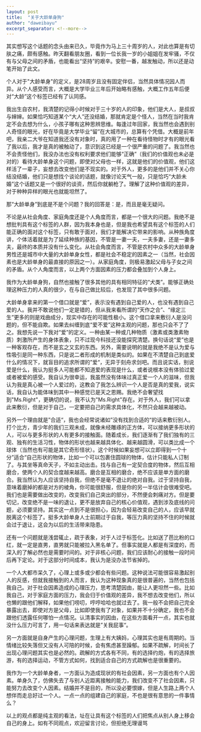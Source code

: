 ```yaml
---
layout: post
title:  "关于大龄单身狗"
author: "daweibayu"
excerpt_separator: <!--more-->
---
```


<!--more-->

其实想写这个话题的念头由来已久，毕竟作为马上三十周岁的人，对此也算是有切肤之痛，颇有感触。昨天翻看朋友圈，看到一位长我一岁的小姐姐在发牢骚，不仅有与父母之间的矛盾，也能看出“坚持”的艰辛。安慰一番，越发触动，所以还是动笔开始了此文。

个人对于"大龄单身"的定义，是28周岁且没有固定伴侣，当然具体情况因人而异。从个人感受而言，大概是大学毕业三年后开始略有感触，大概工作五年后便对“大龄”这个标签已经有了认同感。

我出生自农村，我清楚的记得小时候对于三十岁的人的印象，他们是大人，是叔叔与婶婶。如果恰巧知道某个“大人”还没结婚，那就肯定是个怪人，当然在当时我肯定不会去想为什么，小孩子哪有这种思辨思维。每逢过年回家，我当然也会遇到别人奇怪的眼光，好在毕竟是大学毕业“留”在大城市的，总算有个凭借。大概是前年吧，我亲二大爷在知道我还没有对象时，真的用了一种在看待怪物时才有的眼光看了我以后，我才是真的被触动了，意识到这已经是一个很严重的问题了。我当然也不会责怪他们，我没办法也没有权利要求他们能够“正确”（我们的价值观也未必是对的）看待大龄单身这个问题，即使对父母也一样，这就是他们的价值观，他们这样活了一辈子，妄想去改变他们是不现实的。对于外人，更多的是他们并不关心你结没结婚，他们只是想找个谈论的话题，就像讨论天气一般，只是恰巧“大龄未婚”这个话题又是一个很好的谈资，然后你就躺枪了。理解了这种价值观的差异，对于种种异样的眼光也就能坦然了。

那“大龄单身”到底是不是个问题？我的回答是：是，而且是毫无疑问。

不论是从社会角度、家庭角度还是个人角度而言，都是一个很大的问题。我绝不是想批判具有这个标签的人群，因为我本身也是，但是我也希望具有这个标签的人们能正确的面对这个标签，只有敢于面对，我们才能解决它带来的影响。从种族角度讲，个体活着就是为了延续种族的基因，不管是一妻一夫，一夫多妻，还是一妻多夫，最终的本质并没有什么变化。从社会角度而言，不管是农村中众多的大龄单身男性还是城市中大量的大龄单身女性，都是社会不稳定的因素之一（当然，社会因素也是大龄单身的最直接的原因之一）。从家庭角度，则极易激起父母与子女之间的矛盾。从个人角度而言，以上两个方面因素的压力都会叠加到个人身上。

我作为大龄单身狗，自然也接触了很多其他的具有相同特征的“犬类”。能够正确处理这种压力的人真的很少，在与自己做比较后，也发现了其中很多问题。

大龄单身拿来的第一个借口就是“爱”，表示没有遇到自己爱的人，也没有遇到自己爱的人。我并不敢说他们一定是错的，但从我来看所谓的“天作之合”、“缘定三生”更多的则是戏曲成分，现实中存在的可能性极小。这个借口拿来敷衍人是没问题的，但不能自欺。如果去纠缠到底“爱不爱”这种主观的问题，那也只会不了了之。我想先说一下我对“爱”的定义。一种由某一种或几种物质（激素或类激素物质）刺激所产生的身体表象，只不过现今科技还没能探究清楚。换句话说“爱”也是一种客观存在，而不是玄之又玄的东西。另外，需要说明的就是我绝不是认为爱与性吸引是同一种东西，只是说二者形成的机制是类似的。如果在不清楚自己到底爱什么的情况下，就盲目的追求所谓的”爱“，无异于刻舟求剑吧。而且说实话，别说爱是什么，我认为挺多人可能都不知道爱的表现是什么，或者说根本没有体验过爱或者被爱的感受。我自认为很幸运，我虽然没有体味过真正爱一个人的滋味，但我认为我是真心被一个人爱过的，这教会了我怎么辨识一个人是否是真的爱我，说实话，我自认为能体味到其中一种感觉已是天之恩赐。我绝不会奢望找到"Ms.Right"，更确切的说，我不认为"Ms.Right"存在。对于外人，我们可以拿此来敷衍，但是对于自己，一定要把自己的需求具体化，不然只会越来越被动。

另外一个理由就是”合适“，我也会经常说诸如”没有找到合适的“的话来敷衍别人。打个比方，青少年的我们三观未成，就像未经雕琢的正方体，可以接纳更多形状的人，可以与更多形状的人有更多的接触面。随着成长，我们逐渐有了我们独有的三观、独有的生活习性，物体的形状也越来越具体化、越来越圆滑，可以类比成一个球体（当然也有可能是其它奇形怪状）。这个时候如果妄想可以立即得到一个十分”适合“自己形状的物体，比如一个可以包裹住圆球的物体，估计只能私人订制了。与其坐等真命天子，不如主动出击。找与自己有一定契合度的物体，然后互相磨合，使两个人的契合度越来越高。磨合是互相的磨合，绝不应该是单方面的磨合。我当然认为人应该坚持自我，但绝不是毫不退让的绝对自我。过于坚持自我，意味着磨掉的都是对方的棱角，你可能很舒服，但是你的另一半估计会很难受吧。我们也是需要做出改变的，改变我们自己突出的部分，不然便会刺痛对方。但是要切记，改变绝不是一味的退让，更不是放弃自己的核心价值观，遇到涉及底线的问题，必须要坚持。其实这一点到不是很担心，因为会轻易改变自己的人，应该早就脱离这个标签了。挺多大龄单身人士前期过于自我，等压力真的坚持不住的时候就会过于退让，这会为以后的生活带来隐患。

还有一个问题就是浅尝辄止，疏于表象，对于人过于标签化。比如送了芭比粉的口红，就一定是直男，直男就只能被拉入黑名单了。但事实就是人都是有深度的，而深入的了解必然也是需要时间的。对于非核心问题，我们应该耐心的接触一段时间后再下定论。对于这部分时间成本，我认为是没办法节省掉的。

一个人大都市呆久了，心理上或多或少都会有些问题。这种说法可能很容易激起别人的反感，但就我接触到的人而言，我认为这种现象真的是很普遍的，当然也包括我自己。对于社会因素造成的心理压力，思考清楚因由，能让人更坦然一些。比如我自己，对于家庭方面的压力，我会归于价值观的差异，我不想去改变他们，所以也懒的跟他们解释，如果他们唠叨，哼哼哈哈也就过去了。我一般不会把自己完全暴露出去，即使对方是父母，比如即使我有了对象，如果并不十分确定，我也不会跟他们透露任何哪怕一点情况。认清事实的因由，在这些方面看开一点，其实也就没什么压力可言了，用一句话来表达就是”关我屁事“。

另一方面就是自身产生的心理问题，生理上有大姨妈，心理其实也是有周期的。当情绪比较失落但又没有人可陪的时候，会有焦虑甚至躁郁。如果不疏解，时间长了出现心理问题其实也是必然的。疏解的方式各有不同，有的选择约炮，有的选择旅游，有的选择运动，不管方式如何，找到适合自己的方式疏解也是很重要的。

我作为一个大龄单身者，一方面认为造成现状的有社会因素，另一方面也有个人因素。单身久了，仿佛失去了与别人近距离接触的能力，我们改变不了社会因素，只能努力去改变个人因素。结婚并不是目的，所以没必要恨嫁，但是人生路上两个人想伴而走总好过一个人。一点一点的组建自己的家庭，不也是很有意思的一件事情么？





以上的观点都是纯主观的看法，址在让具有这个标签的人们把焦点从别人身上移会自己的身上。如有不同观点，欢迎留言讨论，但拒绝无理谩骂